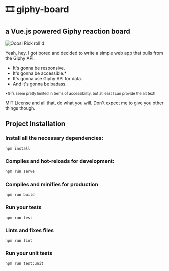 # 🎞 giphy-board
## a Vue.js powered Giphy reaction board

![Oops! Rick roll'd](https://media.giphy.com/media/5kq0GCjHA8Rwc/giphy.gif)

Yeah, hey, I got bored and decided to write a simple web app that pulls from the Giphy API.

* It's gonna be responsive.
* It's gonna be accessible.*
* It's gonna use Giphy API for data.
* And it's gonna be badass.

<sub>*Gifs seem pretty limited in terms of accessibility, but at least I can provide the alt text!</sub>

MIT License and all that, do what you will.  Don't expect me to give you other things though.

## Project Installation

### Install all the necessary dependencies:

```
npm install
```
### Compiles and hot-reloads for development:
```
npm run serve
```

### Compiles and minifies for production
```
npm run build
```

### Run your tests
```
npm run test
```

### Lints and fixes files
```
npm run lint
```

### Run your unit tests
```
npm run test:unit
```
